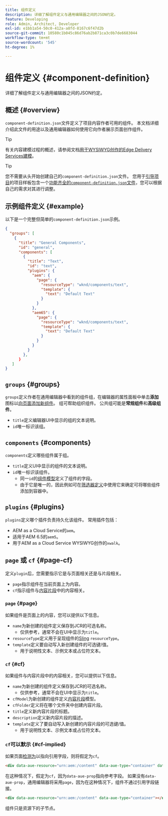 ```yaml
---
title: 组件定义
description: 详细了解组件定义与通用编辑器之间的JSON约定。
feature: Developing
role: Admin, Architect, Developer
exl-id: e1bb1a54-50c0-412a-a8fd-8167c6f47d2b
source-git-commit: 10580c1b045c86d76ab2b871ca3c0b7de6683044
workflow-type: tm+mt
source-wordcount: '545'
ht-degree: 1%

---
```


# 组件定义 {#component-definition}

详细了解组件定义与通用编辑器之间的JSON约定。

## 概述 {#overview}

`component-definition.json`文件定义了项目内容作者可用的组件。 本文档详细介绍此文件的用途以及通用编辑器如何使用它向作者展示页面创作组件。

>[!TIP]
>
>有关内容建模过程的概述，请参阅文档[用于WYSIWYG创作的Edge Delivery Services建模](/help/edge/wysiwyg-authoring/content-modeling.md)。

>[!TIP]
>
>您不需要从头开始创建自己的`component-definition.json`文件。 您用于[引导项目](/help/edge/wysiwyg-authoring/edge-dev-getting-started.md)的项目样板包含一个[功能齐全的`component-definition.json`文件](https://github.com/adobe-rnd/aem-boilerplate-xwalk/blob/main/component-definition.json)，您可以根据自己的需求对其进行调整。

## 示例组件定义 {#example}

以下是一个完整但简单的`component-definition.json`示例。

```json
{
  "groups": [
    {
      "title": "General Components",
      "id": "general",
      "components": [
        {
          "title": "Text",
          "id": "text",
          "plugins": {
            "aem": {
              "page": {
                "resourceType": "wknd/components/text",
                "template": {
                  "text": "Default Text"
                }
              }
            },
            "aem65": {
              "page": {
                "resourceType": "wknd/components/text",
                "template": {
                  "text": "Default Text"
                }
              }
            }
          }
        },
      }
   ]
}
```

## `groups` {#groups}

`groups`定义作者在通用编辑器中看到的组件组，在编辑器的属性面板中单击&#x200B;**添加**&#x200B;图标以[向页面添加新组件](/help/sites-cloud/authoring/universal-editor/authoring.md#adding-components)。 组可帮助组织组件。 公共组可能是&#x200B;**常规组件**&#x200B;和&#x200B;**高级组件**。

* `title`定义编辑器UI中显示的组的文本说明。
* `id`唯一标识该组。

## `components` {#components}

`components`定义哪些组件属于组。

* `title`定义UI中显示的组件的文本说明。
* `id`唯一标识该组件。
   * 同一`id`的[组件模型](/help/implementing/universal-editor/field-types.md#model-structure)定义了组件的字段。
   * 由于它是唯一的，因此例如可在[筛选器定义](/help/implementing/universal-editor/filtering.md)中使用它来确定可将哪些组件添加到容器中。

## `plugins` {#plugins}

`plugins`定义哪个插件负责持久化该组件。 常用插件包括：

* AEM as a Cloud Service的`aem`。
* 适用于AEM 6.5的`aem5`。
* 用于AEM as a Cloud Service WYSIWYG创作的`xwalk`。

## `page` 或 `cf` {#page-cf}

定义`plugin`后，您需要指示它是与页面相关还是与片段相关。

* `page`指示组件在当前页面上为内容。
* `cf`指示组件与[内容片段](/help/assets/content-fragments/content-fragments.md)中的内容相关。

### `page` {#page}

如果组件是页面上的内容，您可以提供以下信息。

* `name`为新创建的组件定义保存到JCR的可选名称。
   * 仅供参考，通常不会在UI中显示为`title`。
* `resourceType`定义用于呈现组件的[Sling](/help/implementing/developing/introduction/sling-cheatsheet.md) `resourceType`。
* `template`定义要自动写入新创建组件的可选键/值。
   * 用于说明性文本、示例文本或占位符文本。

### `cf` {#cf}

如果组件与内容片段中的内容相关，您可以提供以下信息。

* `name`为新创建的组件定义保存到JCR的可选名称。
   * 仅供参考，通常不会在UI中显示为`title`。
* `cfModel`为新创建的组件定义[内容片段](/help/assets/content-fragments/content-fragments-models.md)模型。
* `cfFolder`定义将在哪个文件夹中创建内容片段。
* `title`定义新内容片段的标题。
* `description`定义新内容片段的描述。
* `template`定义了要自动写入新创建的内容片段的可选键/值。
   * 用于说明性文本、示例文本或占位符文本。

### `cf`可以默示 {#cf-implied}

如果页面[检测为](/help/implementing/universal-editor/getting-started.md#instrument-page)以指向引用字段，则将假定为`cf`。

```html
<div data-aue-resource="urn:aem:/content" data-aue-type="container" data-aue-prop="field"></div>
```

在这种情况下，假定为`cf`，因为`data-aue-prop`指向参考字段。 如果没有`data-aue-prop`，通用编辑器将采用`page`，因为在这种情况下，组件不通过引用字段链接。

```html
<div data-aue-resource="urn:aem:/content" data-aue-type="container"></div>
```

组件只是资源下的子节点。
